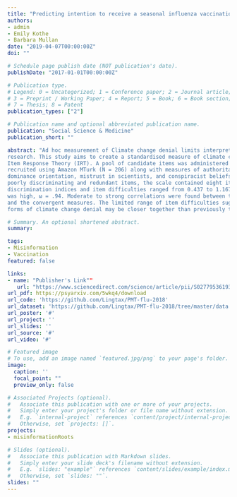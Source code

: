 ```yaml
---
title: "Predicting intention to receive a seasonal influenza vaccination using Protection Motivation Theory"
authors:
- admin
- Emily Kothe
- Barbara Mullan
date: "2019-04-07T00:00:00Z"
doi: ""

# Schedule page publish date (NOT publication's date).
publishDate: "2017-01-01T00:00:00Z"

# Publication type.
# Legend: 0 = Uncategorized; 1 = Conference paper; 2 = Journal article;
# 3 = Preprint / Working Paper; 4 = Report; 5 = Book; 6 = Book section;
# 7 = Thesis; 8 = Patent
publication_types: ["2"]

# Publication name and optional abbreviated publication name.
publication: "Social Science & Medicine"
publication_short: ""

abstract: "Ad hoc measurement of Climate change denial limits interpretability and integration of
research. This study aims to create a standardised measure of climate change denial using
Item Response Theory (IRT). A pool of candidate items was administered to a U.S. sample
recruited using Amazon MTurk (N = 206) along with measures of authoritarianism, social
dominance orientation, mistrust in scientists, and conspiracist beliefs. After screening out
poorly discriminating and redundant items, the scale contained eight items with high
discrimination indices and item difficulties ranged from 0.437 to 1.167. Internal consistency
was high, ω = .94. Moderate to strong correlations were found between the denial measure
and the convergent measures. The limited range of item difficulties suggests that different
forms of climate change denial may be closer together than previously thought."

# Summary. An optional shortened abstract.
summary: 

tags:
- Misinformation
- Vaccination
featured: false

links:
- name: "Publisher's Link""
   url: "https://www.sciencedirect.com/science/article/pii/S0277953619303247?via%3Dihub"
url_pdf: https://psyarxiv.com/5wkq4/download
url_code: 'https://github.com/Lingtax/PMT-flu-2018'
url_dataset: 'https://github.com/Lingtax/PMT-flu-2018/tree/master/data'
url_poster: '#'
url_project: ''
url_slides: ''
url_source: '#'
url_video: '#'

# Featured image
# To use, add an image named `featured.jpg/png` to your page's folder. 
image:
  caption: ''
  focal_point: ""
  preview_only: false

# Associated Projects (optional).
#   Associate this publication with one or more of your projects.
#   Simply enter your project's folder or file name without extension.
#   E.g. `internal-project` references `content/project/internal-project/index.md`.
#   Otherwise, set `projects: []`.
projects:
- misinformationRoots

# Slides (optional).
#   Associate this publication with Markdown slides.
#   Simply enter your slide deck's filename without extension.
#   E.g. `slides: "example"` references `content/slides/example/index.md`.
#   Otherwise, set `slides: ""`.
slides: ""
---
```

